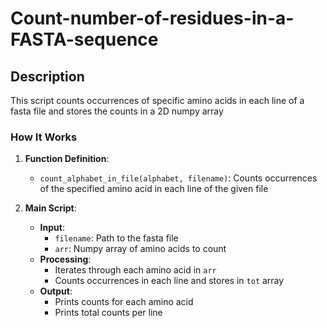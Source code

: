 # Count-number-of-residues-in-a-FASTA-sequence


## Description

This script counts occurrences of specific amino acids in each line of a fasta file and stores the counts in a 2D numpy array

### How It Works

1. **Function Definition**:
   - `count_alphabet_in_file(alphabet, filename)`: Counts occurrences of the specified amino acid in each line of the given file

2. **Main Script**:
   - **Input**:
     - `filename`: Path to the fasta file
     - `arr`: Numpy array of amino acids to count
   - **Processing**:
     - Iterates through each amino acid in `arr`
     - Counts occurrences in each line and stores in `tot` array
   - **Output**:
     - Prints counts for each amino acid
     - Prints total counts per line
